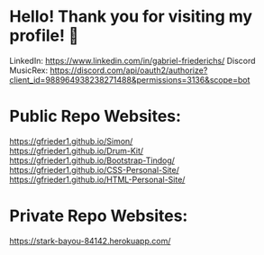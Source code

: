 # Hello! Thank you for visiting my profile! 💚
LinkedIn: https://www.linkedin.com/in/gabriel-friederichs/
Discord MusicRex: https://discord.com/api/oauth2/authorize?client_id=988964938238271488&permissions=3136&scope=bot

# Public Repo Websites:
https://gfrieder1.github.io/Simon/ \
https://gfrieder1.github.io/Drum-Kit/ \
https://gfrieder1.github.io/Bootstrap-Tindog/ \
https://gfrieder1.github.io/CSS-Personal-Site/ \
https://gfrieder1.github.io/HTML-Personal-Site/

# Private Repo Websites:
https://stark-bayou-84142.herokuapp.com/
